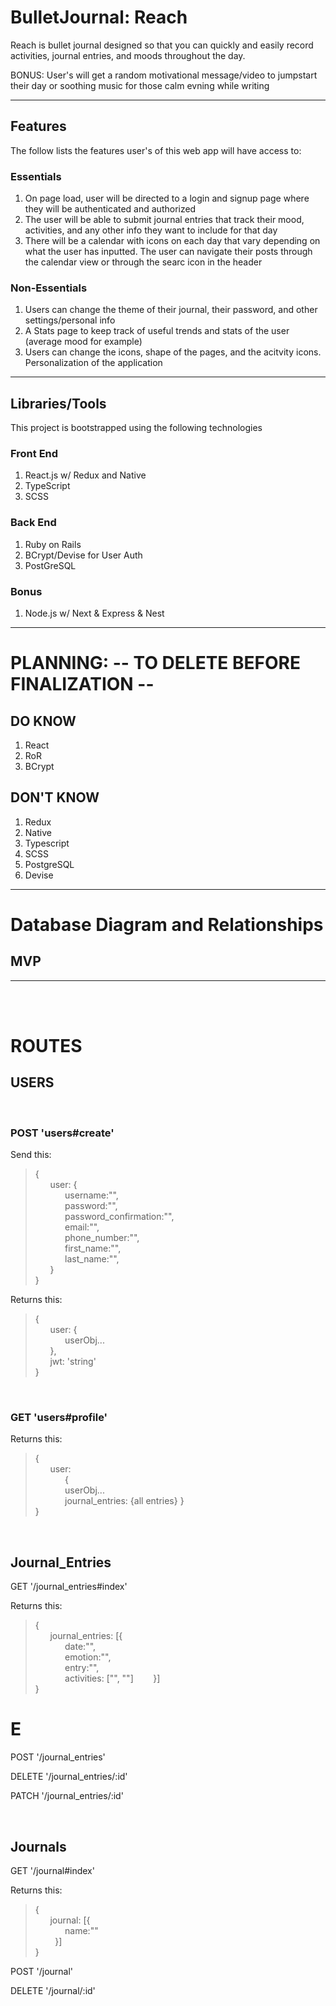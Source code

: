 # BulletJournal: Reach

Reach is bullet journal designed so that you can quickly and easily record activities, journal entries, and moods throughout the day. 

BONUS: User's will get a random motivational message/video to jumpstart their day or soothing music for those calm evning while writing

---
## Features

The follow lists the features user's of this web app will have access to:

### Essentials
1. On page load, user will be directed to a login and signup page where they will be authenticated and authorized
2. The user will be able to submit journal entries that track their mood, activities, and any other info they want to include for that day
3. There will be a calendar with icons on each day that vary depending on what the user has inputted. The user can navigate their posts through the calendar view or through the searc icon in the header


### Non-Essentials
1. Users can change the theme of their journal, their password, and other settings/personal info
2. A Stats page to keep track of useful trends and stats of the user (average mood for example)
3. Users can change the icons, shape of the pages, and the acitvity icons. Personalization of the application

---

## Libraries/Tools

This project is bootstrapped using the following technologies

### Front End
1. React.js w/ Redux and Native
2. TypeScript
3. SCSS

### Back End
1. Ruby on Rails 
2. BCrypt/Devise for User Auth
3. PostGreSQL

### Bonus
1. Node.js w/ Next & Express & Nest

---
# PLANNING: -- TO DELETE BEFORE FINALIZATION --

## DO KNOW
1. React
2. RoR
3. BCrypt


## DON'T KNOW

1. Redux
2. Native
3. Typescript
4. SCSS
5. PostgreSQL
6. Devise

---

# Database Diagram and Relationships

## MVP
---
<br>
<br>

# ROUTES

## USERS

<br>

### POST 'users#create'
Send this:

>{  
    &nbsp;&nbsp;&nbsp;&nbsp;&nbsp;&nbsp;user: {  
      &nbsp;&nbsp;&nbsp;&nbsp;&nbsp;&nbsp;&nbsp;&nbsp;&nbsp;&nbsp;&nbsp;&nbsp;username:"",  
      &nbsp;&nbsp;&nbsp;&nbsp;&nbsp;&nbsp;&nbsp;&nbsp;&nbsp;&nbsp;&nbsp;&nbsp;password:"",  
      &nbsp;&nbsp;&nbsp;&nbsp;&nbsp;&nbsp;&nbsp;&nbsp;&nbsp;&nbsp;&nbsp;&nbsp;password_confirmation:"",  
      &nbsp;&nbsp;&nbsp;&nbsp;&nbsp;&nbsp;&nbsp;&nbsp;&nbsp;&nbsp;&nbsp;&nbsp;email:"",  
      &nbsp;&nbsp;&nbsp;&nbsp;&nbsp;&nbsp;&nbsp;&nbsp;&nbsp;&nbsp;&nbsp;&nbsp;phone_number:"",  
      &nbsp;&nbsp;&nbsp;&nbsp;&nbsp;&nbsp;&nbsp;&nbsp;&nbsp;&nbsp;&nbsp;&nbsp;first_name:"",  
      &nbsp;&nbsp;&nbsp;&nbsp;&nbsp;&nbsp;&nbsp;&nbsp;&nbsp;&nbsp;&nbsp;&nbsp;last_name:"",  
    &nbsp;&nbsp;&nbsp;&nbsp;&nbsp;&nbsp;}  
}

Returns this:

>{  
  &nbsp;&nbsp;&nbsp;&nbsp;&nbsp;&nbsp;user: {  
    &nbsp;&nbsp;&nbsp;&nbsp;&nbsp;&nbsp;&nbsp;&nbsp;&nbsp;&nbsp;&nbsp;&nbsp;userObj...  
  &nbsp;&nbsp;&nbsp;&nbsp;&nbsp;&nbsp;},  
  &nbsp;&nbsp;&nbsp;&nbsp;&nbsp;&nbsp;jwt: 'string'  
}

<br>

### GET 'users#profile'

Returns this:
>{  
  &nbsp;&nbsp;&nbsp;&nbsp;&nbsp;&nbsp;user:  
    &nbsp;&nbsp;&nbsp;&nbsp;&nbsp;&nbsp;&nbsp;&nbsp;&nbsp;&nbsp;&nbsp;&nbsp;{  
      &nbsp;&nbsp;&nbsp;&nbsp;&nbsp;&nbsp;&nbsp;&nbsp;&nbsp;&nbsp;&nbsp;&nbsp;userObj...  
      &nbsp;&nbsp;&nbsp;&nbsp;&nbsp;&nbsp;&nbsp;&nbsp;&nbsp;&nbsp;&nbsp;&nbsp;journal_entries: {all entries}
      }  
}

<br>

## Journal_Entries

GET '/journal_entries#index'

Returns this:
>{  
  &nbsp;&nbsp;&nbsp;&nbsp;&nbsp;&nbsp;journal_entries: [{  
    &nbsp;&nbsp;&nbsp;&nbsp;&nbsp;&nbsp;&nbsp;&nbsp;&nbsp;&nbsp;&nbsp;&nbsp;date:"",  
    &nbsp;&nbsp;&nbsp;&nbsp;&nbsp;&nbsp;&nbsp;&nbsp;&nbsp;&nbsp;&nbsp;&nbsp;emotion:"",  
    &nbsp;&nbsp;&nbsp;&nbsp;&nbsp;&nbsp;&nbsp;&nbsp;&nbsp;&nbsp;&nbsp;&nbsp;entry:"",  
    &nbsp;&nbsp;&nbsp;&nbsp;&nbsp;&nbsp;&nbsp;&nbsp;&nbsp;&nbsp;&nbsp;&nbsp;activities: ["", ""]
  &nbsp;&nbsp;&nbsp;&nbsp;&nbsp;&nbsp;&nbsp;}]  
}

E
=======
POST  '/journal_entries'

DELETE '/journal_entries/:id'

PATCH '/journal_entries/:id'

<br>

## Journals

GET '/journal#index'

Returns this:
>{  
  &nbsp;&nbsp;&nbsp;&nbsp;&nbsp;&nbsp;journal: [{  
    &nbsp;&nbsp;&nbsp;&nbsp;&nbsp;&nbsp;&nbsp;&nbsp;&nbsp;&nbsp;&nbsp;&nbsp;name:""  
  &nbsp;&nbsp;&nbsp;&nbsp;&nbsp;&nbsp;&nbsp;  }]  
}

POST '/journal'

DELETE '/journal/:id'











